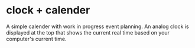 # clock + calender
A simple calender with work in progress event planning. 
An analog clock is displayed at the top that shows the current real time based on your computer's current time. 
